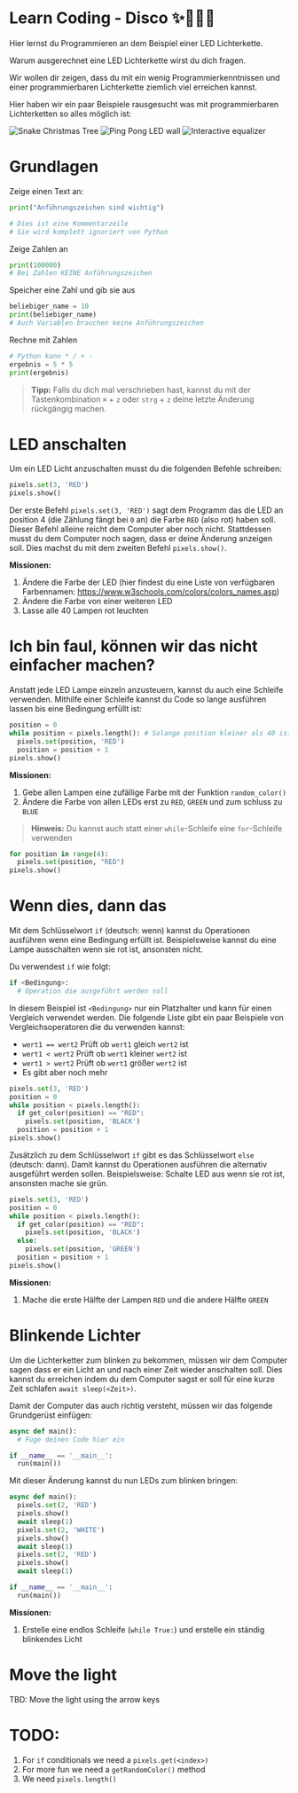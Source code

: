# Learn Coding - Disco ✨🎉💃🕺
Hier lernst du Programmieren an dem Beispiel einer LED Lichterkette. 

Warum ausgerechnet eine LED Lichterkette wirst du dich fragen.
 
Wir wollen dir zeigen, dass du mit ein wenig Programmierkenntnissen und 
einer programmierbaren Lichterkette ziemlich viel erreichen kannst. 

Hier haben wir ein paar Beispiele rausgesucht was mit programmierbaren Lichterketten so alles möglich ist:


![Snake Christmas Tree](/static/images/snake.gif "Snake Christmas Tree")
![Ping Pong LED wall](/static/images/pingpong.gif "Ping Pong LED wall")
![Interactive equalizer](/static/images/equalizer.gif "Interactive equalizer")


# Grundlagen



Zeige einen Text an:

```python
print("Anführungszeichen sind wichtig")

# Dies ist eine Kommentarzeile
# Sie wird komplett ignoriert von Python
```

Zeige Zahlen an
```python
print(100000)
# Bei Zahlen KEINE Anführungszeichen
```


Speicher eine Zahl und gib sie aus
```python
beliebiger_name = 10
print(beliebiger_name)
# Auch Variablen brauchen keine Anführungszeichen
```

Rechne mit Zahlen
```python
# Python kann * / + -
ergebnis = 5 * 5
print(ergebnis)
```

 > **Tipp:** Falls du dich mal verschrieben hast, kannst du mit der Tastenkombination `⌘` + `z` oder `strg` + `z` deine letzte Änderung rückgängig machen.

# LED anschalten
Um ein LED Licht anzuschalten musst du die folgenden Befehle schreiben:

```python
pixels.set(3, 'RED')
pixels.show()
```

Der erste Befehl `pixels.set(3, 'RED')` sagt dem Programm das die LED an position 4 (die Zählung fängt bei `0` an) die Farbe `RED` (also rot) haben soll. Dieser Befehl alleine reicht dem Computer aber noch nicht. Stattdessen musst du dem Computer noch sagen, dass er deine Änderung anzeigen soll. Dies machst du mit dem zweiten Befehl `pixels.show()`.

**Missionen:**
1. Ändere die Farbe der LED (hier findest du eine Liste von verfügbaren Farbennamen: https://www.w3schools.com/colors/colors_names.asp)
2. Ändere die Farbe von einer weiteren LED
3. Lasse alle 40 Lampen rot leuchten

# Ich bin faul, können wir das nicht einfacher machen?
Anstatt jede LED Lampe einzeln anzusteuern, kannst du auch eine Schleife verwenden. Mithilfe einer Schleife kannst du Code so lange ausführen lassen bis eine Bedingung erfüllt ist:

```python
position = 0
while position < pixels.length(): # Solange position kleiner als 40 ist
  pixels.set(position, 'RED')
  position = position + 1
pixels.show()
```

**Missionen:**
1. Gebe allen Lampen eine zufällige Farbe mit der Funktion `random_color()`
1. Ändere die Farbe von allen LEDs erst zu `RED`, `GREEN` und zum schluss zu `BLUE`


> **Hinweis:** Du kannst auch statt einer `while`-Schleife eine `for`-Schleife verwenden

```python
for position in range(4):
  pixels.set(position, "RED")
pixels.show()
```

# Wenn dies, dann das
Mit dem Schlüsselwort `if` (deutsch: wenn) kannst du Operationen ausführen wenn eine Bedingung erfüllt ist. Beispielsweise kannst du eine Lampe ausschalten wenn sie rot ist, ansonsten nicht.

Du verwendest `if` wie folgt:

```python
if <Bedingung>:
  # Operation die ausgeführt werden soll
```

In diesem Beispiel ist `<Bedingung>` nur ein Platzhalter und kann für einen Vergleich verwendet werden. Die folgende Liste gibt ein paar Beispiele von Vergleichsoperatoren die du verwenden kannst:

* `wert1 == wert2` Prüft ob `wert1` gleich `wert2` ist
* `wert1 < wert2` Prüft ob `wert1` kleiner `wert2` ist
* `wert1 > wert2` Prüft ob `wert1` größer `wert2` ist
* Es gibt aber noch mehr 


```python
pixels.set(3, 'RED')
position = 0
while position < pixels.length():
  if get_color(position) == "RED":
    pixels.set(position, 'BLACK')
  position = position + 1
pixels.show()
```

Zusätzlich zu dem Schlüsselwort `if` gibt es das Schlüsselwort `else` (deutsch: dann). Damit kannst du Operationen ausführen die alternativ ausgeführt werden sollen. Beispielsweise: Schalte LED aus wenn sie rot ist, ansonsten mache sie grün.

```python
pixels.set(3, 'RED')
position = 0
while position < pixels.length():
  if get_color(position) == "RED":
    pixels.set(position, 'BLACK')
  else:
    pixels.set(position, 'GREEN')
  position = position + 1
pixels.show()
```

**Missionen:**
1. Mache die erste Hälfte der Lampen `RED` und die andere Hälfte `GREEN`

# Blinkende Lichter
Um die Lichterketter zum blinken zu bekommen, müssen wir dem Computer sagen dass er ein Licht an und nach einer Zeit wieder anschalten soll. Dies kannst du erreichen indem du dem Computer sagst er soll für eine kurze Zeit schlafen `await sleep(<Zeit>)`.

Damit der Computer das auch richtig versteht, müssen wir das folgende Grundgerüst einfügen:

```python
async def main():
  # Füge deinen Code hier ein

if __name__ == '__main__':
  run(main())
```

Mit dieser Änderung kannst du nun LEDs zum blinken bringen:

```python
async def main():
  pixels.set(2, 'RED')
  pixels.show()
  await sleep(1)
  pixels.set(2, 'WHITE')
  pixels.show()
  await sleep(1)
  pixels.set(2, 'RED')
  pixels.show()
  await sleep(1)

if __name__ == '__main__':
  run(main())
```

**Missionen:**
1. Erstelle eine endlos Schleife (`while True:`) und erstelle ein ständig blinkendes Licht

# Move the light
TBD: Move the light using the arrow keys




# TODO:
1. For `if` conditionals we need a `pixels.get(<index>)`
2. For more fun we need a `getRandomColor()` method
3. We need `pixels.length()`